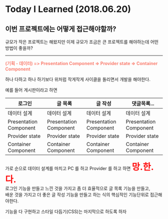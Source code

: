 # Today I Learned (2018.06.20)

## 이번 프로젝트에는 어떻게 접근해야할까?

규모가 작은 프로젝트는 해왔지만 이제 규모가 조금은 큰 프로젝트를 해야하는데 어떤 방법이 좋을까?

---

<b style="color:salmon">(기획 - 데이터) => Presentation Component => Provider state => Container Component</b>

하나 다하고 하나 하기보다 위처럼 작게작게 사이클을 돌리면서 개발을 해야한다.

예를 들어 게시판이라고 하면

| 로그인                 | 글 목록                | 글 작성                | 댓글목록...            |
| ---------------------- | ---------------------- | ---------------------- | ---------------------- |
| 데이터 설계            | 데이터 설계            | 데이터 설계            | 데이터 설계            |
| Presentation Component | Presentation Component | Presentation Component | Presentation Component |
| Provider state         | Provider state         | Provider state         | Provider state         |
| Container Component    | Container Component    | Container Component    | Container Component    |

가로 순으로 데이터 설계를 마치고 PC 를 하고 Provider 를 하고 하면 <b style="font-size:2em; color:red">망.한.다.</b><br>
로그인 기능을 만들고 느낀 것을 가지고 좀 더 효율적으로 글 목록 기능을 만들고,<br>
배운 것을 가지고 더 좋은 글 작성 기능을 만들고 하는 식의 핵심적인 기능단위로 접근해야한다.<br>

기능을 다 구현하고 스타일 다듬기(CSS)는 마지막으로 하도록 하자<br>
